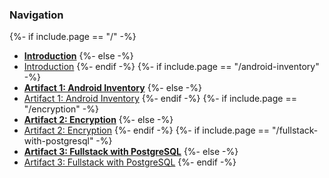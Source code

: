 ### Navigation

{%- if include.page == "/" -%}

- **[Introduction](/)**
  {%- else -%}
- [Introduction](/)
  {%- endif -%}
  {%- if include.page == "/android-inventory" -%}
- **[Artifact 1: Android Inventory](/artifacts/android-inventory)**
  {%- else -%}
- [Artifact 1: Android Inventory](/artifacts/android-inventory)
  {%- endif -%}
  {%- if include.page == "/encryption" -%}
- **[Artifact 2: Encryption](/artifacts/encryption)**
  {%- else -%}
- [Artifact 2: Encryption](/artifacts/encryption)
  {%- endif -%}
  {%- if include.page == "/fullstack-with-postgresql" -%}
- **[Artifact 3: Fullstack with PostgreSQL](/artifacts/fullstack-with-postgresql)**
  {%- else -%}
- [Artifact 3: Fullstack with PostgreSQL](/artifacts/fullstack-with-postgresql)
  {%- endif -%}
